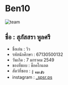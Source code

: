 # Ben10
![team]()


## ชื่อ : สุภัสสรา พูลศรี
* ชื่อเล่น : วิว
* รหัสนักศึกษา : 67130500132
* วันเกิด : 7 มกราคม 2549
* ของที่ชอบ : ช็อคโกแลต 
* สัตว์ที่ชอบ :  งู   <sub>*__จาก มิว__*</sub>
* instagram : [_spsr.ps](https://www.instagram.com/_spsr.ps/)
